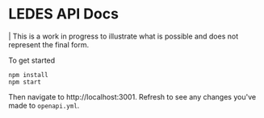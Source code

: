 # LEDES API Docs

| This is a work in progress to illustrate what is possible and does not represent the final form.

To get started

```
npm install
npm start
```

Then navigate to http://localhost:3001. Refresh to see any changes you've made to `openapi.yml`.
